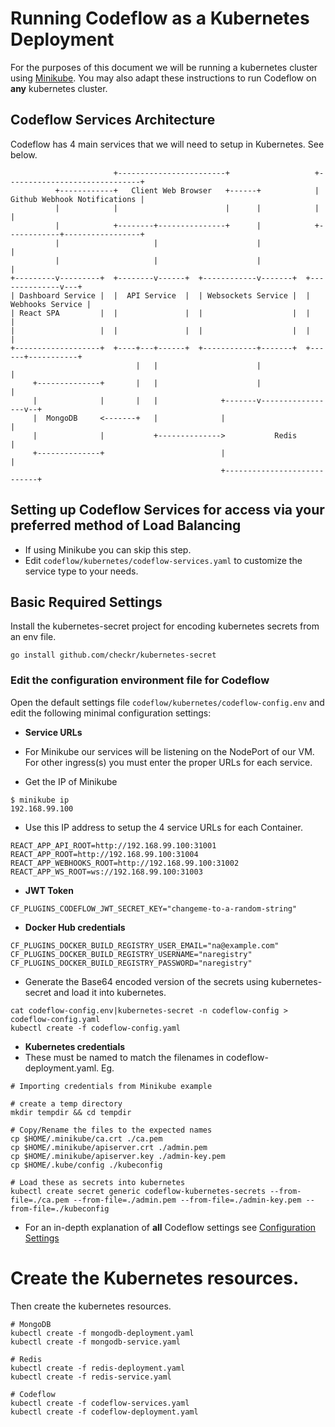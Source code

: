 # Running Codeflow as a Kubernetes Deployment
For the purposes of this document we will be running a kubernetes cluster using [Minikube](https://github.com/kubernetes/minikube).  You may also adapt these instructions to run Codeflow on __any__ kubernetes cluster.
## Codeflow Services Architecture
Codeflow has 4 main services that we will need to setup in Kubernetes.  See below.
```
                       +------------------------+                   +------------------------------+
          +------------+   Client Web Browser   +------+            | Github Webhook Notifications |
          |            |                        |      |            |                              |
          |            +--------+---------------+      |            +------------+-----------------+
          |                     |                      |                         |
          |                     |                      |                         |
+---------v---------+  +--------v------+  +------------v-------+  +--------------v---+
| Dashboard Service |  |  API Service  |  | Websockets Service |  | Webhooks Service |
| React SPA         |  |               |  |                    |  |                  |
|                   |  |               |  |                    |  |                  |
+-------------------+  +----+---+------+  +------------+-------+  +------+-----------+
                            |   |                      |                 |
     +--------------+       |   |                      |                 |
     |              |       |   |              +-------v-----------------v--+
     |  MongoDB     <-------+   |              |                            |
     |              |           +-------------->           Redis            |
     +--------------+                          |                            |
                                               +----------------------------+
```

## Setting up Codeflow Services for access via your preferred method of Load Balancing
* If using Minikube you can skip this step.
* Edit `codeflow/kubernetes/codeflow-services.yaml` to customize the service type to your needs.

## Basic Required Settings

Install the kubernetes-secret project for encoding kubernetes secrets from an env file.
```
go install github.com/checkr/kubernetes-secret
```

### Edit the configuration environment file for Codeflow
Open the default settings file `codeflow/kubernetes/codeflow-config.env` and edit the following minimal configuration settings:

* __Service URLs__
 * For Minikube our services will be listening on the NodePort of our VM.  For other ingress(s) you must enter the proper URLs for each service.

 * Get the IP of Minikube
```
$ minikube ip
192.168.99.100
```
 * Use this IP address to setup the 4 service URLs for each Container.
```
REACT_APP_API_ROOT=http://192.168.99.100:31001
REACT_APP_ROOT=http://192.168.99.100:31004
REACT_APP_WEBHOOKS_ROOT=http://192.168.99.100:31002
REACT_APP_WS_ROOT=ws://192.168.99.100:31003
```
* __JWT Token__
```
CF_PLUGINS_CODEFLOW_JWT_SECRET_KEY="changeme-to-a-random-string"
```
* __Docker Hub credentials__
```
CF_PLUGINS_DOCKER_BUILD_REGISTRY_USER_EMAIL="na@example.com"
CF_PLUGINS_DOCKER_BUILD_REGISTRY_USERNAME="naregistry"
CF_PLUGINS_DOCKER_BUILD_REGISTRY_PASSWORD="naregistry"
```

* Generate the Base64 encoded version of the secrets using kubernetes-secret and load it into kubernetes.
```
cat codeflow-config.env|kubernetes-secret -n codeflow-config > codeflow-config.yaml
kubectl create -f codeflow-config.yaml
```

* __Kubernetes credentials__ 
 * These must be named to match the filenames in codeflow-deployment.yaml.  Eg.
```
# Importing credentials from Minikube example

# create a temp directory
mkdir tempdir && cd tempdir

# Copy/Rename the files to the expected names
cp $HOME/.minikube/ca.crt ./ca.pem
cp $HOME/.minikube/apiserver.crt ./admin.pem
cp $HOME/.minikube/apiserver.key ./admin-key.pem
cp $HOME/.kube/config ./kubeconfig

# Load these as secrets into kubernetes
kubectl create secret generic codeflow-kubernetes-secrets --from-file=./ca.pem --from-file=./admin.pem --from-file=./admin-key.pem --from-file=./kubeconfig
```


* For an in-depth explanation of __all__ Codeflow settings see [Configuration Settings](settings.md) 

# Create the Kubernetes resources.
Then create the kubernetes resources.
```
# MongoDB
kubectl create -f mongodb-deployment.yaml
kubectl create -f mongodb-service.yaml

# Redis
kubectl create -f redis-deployment.yaml
kubectl create -f redis-service.yaml

# Codeflow
kubectl create -f codeflow-services.yaml
kubectl create -f codeflow-deployment.yaml
```